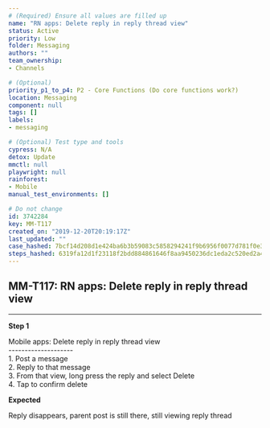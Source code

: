 ```yaml
---
# (Required) Ensure all values are filled up
name: "RN apps: Delete reply in reply thread view"
status: Active
priority: Low
folder: Messaging
authors: ""
team_ownership: 
- Channels

# (Optional)
priority_p1_to_p4: P2 - Core Functions (Do core functions work?)
location: Messaging
component: null
tags: []
labels: 
- messaging

# (Optional) Test type and tools
cypress: N/A
detox: Update
mmctl: null
playwright: null
rainforest: 
- Mobile
manual_test_environments: []

# Do not change
id: 3742284
key: MM-T117
created_on: "2019-12-20T20:19:17Z"
last_updated: ""
case_hashed: 7bcf14d208d1e424ba6b3b59083c5858294241f9b6956f0077d781f0e33b24d9a91a1cc35ba5faf1980620e1a33b228b
steps_hashed: 6319fa12d1f23118f2bdd884861646f8aa9450236dc1eda2c520ed2a42a65fa8a27d8f7918a1e498ccc1a499c4deeaa2
---
```


<!-- (Auto-generated) Based on frontmatter's "key" and "name" -->

## MM-T117: RN apps: Delete reply in reply thread view

---

**Step 1**

Mobile apps: Delete reply in reply thread view\
\--------------------\
1\. Post a message\
2\. Reply to that message\
3\. From that view, long press the reply and select Delete\
4\. Tap to confirm delete

**Expected**

Reply disappears, parent post is still there, still viewing reply thread
